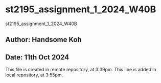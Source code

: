 # st2195_assignment_1_2024_W40B
st2195_assignment_1_2024_W40B

## Author: Handsome Koh
## Date: 11th Oct 2024

This file is created in remote repository, at 3:39pm.
This line is added in local repository, at 3:55pm.
